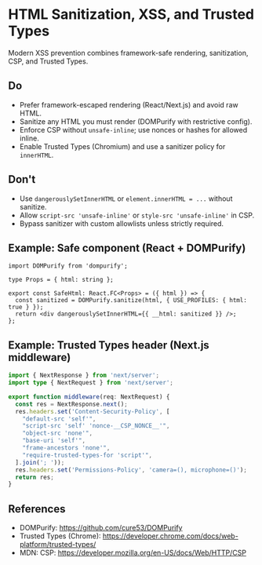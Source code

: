 # HTML Sanitization, XSS, and Trusted Types

Modern XSS prevention combines framework-safe rendering, sanitization, CSP, and Trusted Types.

## Do
- Prefer framework-escaped rendering (React/Next.js) and avoid raw HTML.
- Sanitize any HTML you must render (DOMPurify with restrictive config).
- Enforce CSP without `unsafe-inline`; use nonces or hashes for allowed inline.
- Enable Trusted Types (Chromium) and use a sanitizer policy for `innerHTML`.

## Don't
- Use `dangerouslySetInnerHTML` or `element.innerHTML = ...` without sanitize.
- Allow `script-src 'unsafe-inline'` or `style-src 'unsafe-inline'` in CSP.
- Bypass sanitizer with custom allowlists unless strictly required.

## Example: Safe component (React + DOMPurify)
```tsx
import DOMPurify from 'dompurify';

type Props = { html: string };

export const SafeHtml: React.FC<Props> = ({ html }) => {
  const sanitized = DOMPurify.sanitize(html, { USE_PROFILES: { html: true } });
  return <div dangerouslySetInnerHTML={{ __html: sanitized }} />;
};
```

## Example: Trusted Types header (Next.js middleware)
```ts
import { NextResponse } from 'next/server';
import type { NextRequest } from 'next/server';

export function middleware(req: NextRequest) {
  const res = NextResponse.next();
  res.headers.set('Content-Security-Policy', [
    "default-src 'self'",
    "script-src 'self' 'nonce-__CSP_NONCE__'",
    "object-src 'none'",
    "base-uri 'self'",
    "frame-ancestors 'none'",
    "require-trusted-types-for 'script'",
  ].join('; '));
  res.headers.set('Permissions-Policy', 'camera=(), microphone=()');
  return res;
}
```

## References
- DOMPurify: https://github.com/cure53/DOMPurify
- Trusted Types (Chrome): https://developer.chrome.com/docs/web-platform/trusted-types/
- MDN: CSP: https://developer.mozilla.org/en-US/docs/Web/HTTP/CSP
